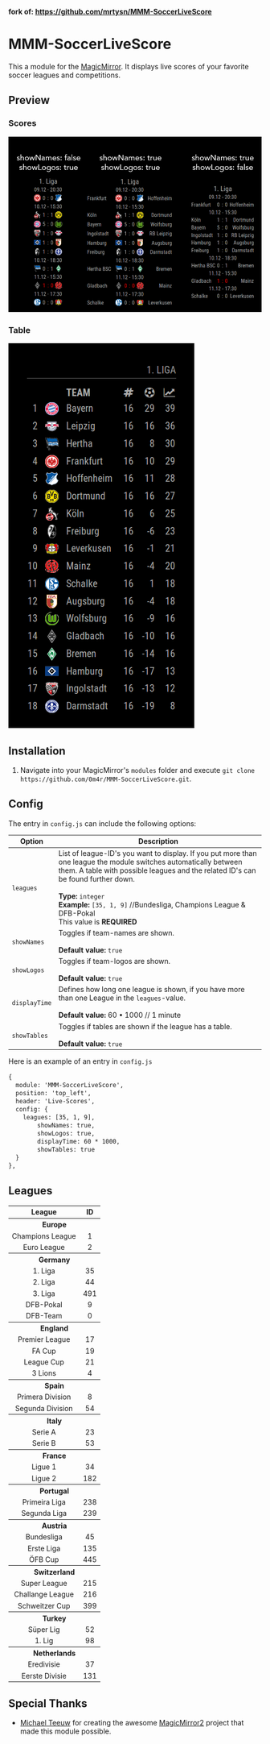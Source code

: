 **fork of: https://github.com/mrtysn/MMM-SoccerLiveScore**  


MMM-SoccerLiveScore
===================
This a module for the [MagicMirror](https://github.com/MichMich/MagicMirror). It displays live scores of your favorite soccer leagues and competitions.

## Preview

### Scores

![](https://github.com/0m4r/MMM-SoccerLiveScore/blob/master/preview.png?raw=true)

### Table

![](https://github.com/0m4r/MMM-SoccerLiveScore/blob/master/table.png?raw=true)

## Installation
1. Navigate into your MagicMirror's `modules` folder and execute `git clone https://github.com/0m4r/MMM-SoccerLiveScore.git`.


## Config
The entry in `config.js` can include the following options:

|Option|Description|
|---|---|
|`leagues`|List of league-ID's you want to display. If you put more than one league the module switches automatically between them. A table with possible leagues and the related ID's can be found further down.<br><br>**Type:** `integer`<br>**Example:** `[35, 1, 9]` //Bundesliga, Champions League & DFB-Pokal<br>This value is **REQUIRED**|
|`showNames`|Toggles if team-names are shown. <br><br>**Default value:** `true`|
|`showLogos`|Toggles if team-logos are shown.<br><br>**Default value:** `true`|
|`displayTime`|Defines how long one league is shown, if you have more than one League in the `leagues`-value.<br><br>**Default value:** 60 • 1000 // 1 minute|
|`showTables`|Toggles if tables are shown if the league has a table. <br><br>**Default value:** `true`|



Here is an example of an entry in `config.js`
```
{
  module: 'MMM-SoccerLiveScore',
  position: 'top_left',
  header: 'Live-Scores',
  config: {
    leagues: [35, 1, 9],
        showNames: true,
        showLogos: true,
        displayTime: 60 * 1000,
        showTables: true
  }
},
```

## Leagues
<table>
    <tr>
        <th>League</th>
        <th>ID</th>
    </tr>
    <tr>
        <th colspan="2">Europe</th>
    </tr>
    <tr>
        <td align="center">Champions League</td>
        <td align="center">1</td>
    </tr>
    <tr>
        <td align="center">Euro League</td>
        <td align="center">2</td>
    </tr>  
    <tr>
        <th colspan="2">Germany</th>
    </tr>
    <tr>
        <td align="center">1. Liga</td>
        <td align="center">35</td>
    </tr>
    <tr>
        <td align="center">2. Liga</td>
        <td align="center">44</td>
    </tr>
    <tr>
        <td align="center">3. Liga</td>
        <td align="center">491</td>
    </tr>
    <tr>
        <td align="center">DFB-Pokal</td>
        <td align="center">9</td>
    </tr>
    <tr>
        <td align="center">DFB-Team</td>
        <td align="center">0</td>
    </tr>
    <tr>
        <th colspan="2">England</th>
    </tr>
    <tr>
        <td align="center">Premier League</td>
        <td align="center">17</td>
    </tr>
    <tr>
        <td align="center">FA Cup</td>
        <td align="center">19</td>
    </tr>
    <tr>
        <td align="center">League Cup</td>
        <td align="center">21</td>
    </tr>
    <tr>
        <td align="center">3 Lions</td>
        <td align="center">4</td>
    </tr>
    <tr>
        <th colspan="2">Spain</th>
    </tr>
    <tr>
        <td align="center">Primera Division</td>
        <td align="center">8</td>
    </tr>
    <tr>
        <td align="center">Segunda Division</td>
        <td align="center">54</td>
    </tr>
    <tr>
        <th colspan="2">Italy</th>
    </tr>
    <tr>
        <td align="center">Serie A</td>
        <td align="center">23</td>
    </tr>
    <tr>
        <td align="center">Serie B</td>
        <td align="center">53</td>
    </tr>
    <tr>
        <th colspan="2">France</th>
    </tr>
    <tr>
        <td align="center">Ligue 1</td>
        <td align="center">34</td>
    </tr>
    <tr>
        <td align="center">Ligue 2</td>
        <td align="center">182</td>
    </tr>
     <tr>
        <th colspan="2">Portugal</th>
    </tr>
    <tr>
        <td align="center">Primeira Liga</td>
        <td align="center">238</td>
    </tr>
    <tr>
        <td align="center">Segunda Liga</td>
        <td align="center">239</td>
    </tr>
     <tr>
        <th colspan="2">Austria</th>
    </tr>
    <tr>
        <td align="center">Bundesliga</td>
        <td align="center">45</td>
    </tr>
    <tr>
        <td align="center">Erste Liga</td>
        <td align="center">135</td>
    </tr>
    <tr>
        <td align="center">ÖFB Cup</td>
        <td align="center">445</td>
    </tr>
    <tr>
        <th colspan="2">Switzerland</th>
    </tr>
    <tr>
        <td align="center">Super League</td>
        <td align="center">215</td>
    </tr>
    <tr>
        <td align="center">Challange League</td>
        <td align="center">216</td>
    </tr>
    <tr>
        <td align="center">Schweitzer Cup</td>
        <td align="center">399</td>
    </tr>
    <tr>
        <th colspan="2">Turkey</th>
    </tr>
    <tr>
        <td align="center">Süper Lig</td>
        <td align="center">52</td>
    </tr>
    <tr>
        <td align="center">1. Lig</td>
        <td align="center">98</td>
    </tr>
    <tr>
        <th colspan="2">Netherlands</th>
    </tr>
    <tr>
        <td align="center">Eredivisie</td>
        <td align="center">37</td>
    </tr>
    <tr>
        <td align="center">Eerste Divisie</td>
        <td align="center">131</td>
    </tr>  
</table>



## Special Thanks
- [Michael Teeuw](https://github.com/MichMich) for creating the awesome [MagicMirror2](https://github.com/MichMich/MagicMirror/tree/develop) project that made this module possible.
